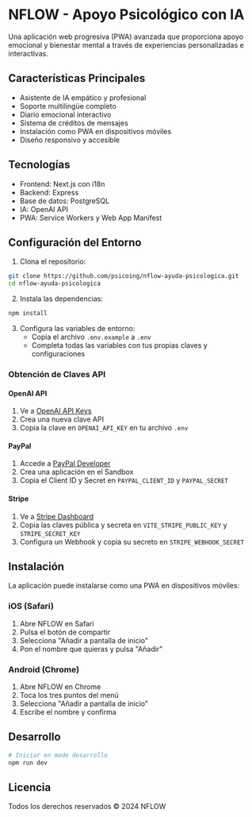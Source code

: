 # NFLOW - Apoyo Psicológico con IA

Una aplicación web progresiva (PWA) avanzada que proporciona apoyo emocional y bienestar mental a través de experiencias personalizadas e interactivas.

## Características Principales

- Asistente de IA empático y profesional
- Soporte multilingüe completo
- Diario emocional interactivo
- Sistema de créditos de mensajes
- Instalación como PWA en dispositivos móviles
- Diseño responsivo y accesible

## Tecnologías

- Frontend: Next.js con i18n
- Backend: Express
- Base de datos: PostgreSQL
- IA: OpenAI API
- PWA: Service Workers y Web App Manifest

## Configuración del Entorno

1. Clona el repositorio:
```bash
git clone https://github.com/psicoing/nflow-ayuda-psicologica.git
cd nflow-ayuda-psicologica
```

2. Instala las dependencias:
```bash
npm install
```

3. Configura las variables de entorno:
   - Copia el archivo `.env.example` a `.env`
   - Completa todas las variables con tus propias claves y configuraciones

### Obtención de Claves API

#### OpenAI API
1. Ve a [OpenAI API Keys](https://platform.openai.com/account/api-keys)
2. Crea una nueva clave API
3. Copia la clave en `OPENAI_API_KEY` en tu archivo `.env`

#### PayPal
1. Accede a [PayPal Developer](https://developer.paypal.com/)
2. Crea una aplicación en el Sandbox
3. Copia el Client ID y Secret en `PAYPAL_CLIENT_ID` y `PAYPAL_SECRET`

#### Stripe
1. Ve a [Stripe Dashboard](https://dashboard.stripe.com/apikeys)
2. Copia las claves pública y secreta en `VITE_STRIPE_PUBLIC_KEY` y `STRIPE_SECRET_KEY`
3. Configura un Webhook y copia su secreto en `STRIPE_WEBHOOK_SECRET`

## Instalación

La aplicación puede instalarse como una PWA en dispositivos móviles:

### iOS (Safari)
1. Abre NFLOW en Safari
2. Pulsa el botón de compartir
3. Selecciona "Añadir a pantalla de inicio"
4. Pon el nombre que quieras y pulsa "Añadir"

### Android (Chrome)
1. Abre NFLOW en Chrome
2. Toca los tres puntos del menú
3. Selecciona "Añadir a pantalla de inicio"
4. Escribe el nombre y confirma

## Desarrollo

```bash
# Iniciar en modo desarrollo
npm run dev
```

## Licencia

Todos los derechos reservados © 2024 NFLOW